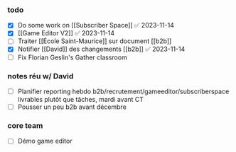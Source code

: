 ### todo
- [x] Do some work on [[Subscriber Space]] ✅ 2023-11-14
- [x] [[Game Editor V2]] ✅ 2023-11-14
- [ ] Traiter [[École Saint-Maurice]] sur document [[b2b]]
- [x] Notifier [[David]] des changements [[b2b]] ✅ 2023-11-14
- [ ] Fix Florian Geslin's Gather classroom

### notes réu w/ David
- [ ] Planifier reporting hebdo b2b/recrutement/gameeditor/subscriberspace
      livrables plutôt que tâches, mardi avant CT
- [ ] Pousser un peu b2b avant décembre

### core team
- [ ] Démo game editor